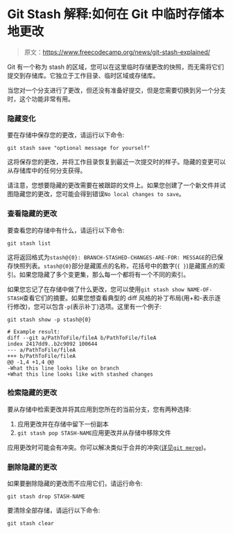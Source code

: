 # Git Stash 解释:如何在 Git 中临时存储本地更改

> 原文：<https://www.freecodecamp.org/news/git-stash-explained/>

Git 有一个称为 stash 的区域，您可以在这里临时存储更改的快照，而无需将它们提交到存储库。它独立于工作目录、临时区域或存储库。

当您对一个分支进行了更改，但还没有准备好提交，但是您需要切换到另一个分支时，这个功能非常有用。

### 隐藏变化

要在存储中保存您的更改，请运行以下命令:

```
git stash save "optional message for yourself"
```

这将保存您的更改，并将工作目录恢复到最近一次提交时的样子。隐藏的变更可以从存储库中的任何分支获得。

请注意，您想要隐藏的更改需要在被跟踪的文件上。如果您创建了一个新文件并试图隐藏您的更改，您可能会得到错误`No local changes to save`。

### 查看隐藏的更改

要查看您的存储中有什么，请运行以下命令:

```
git stash list
```

这将返回格式为`stash@{0}: BRANCH-STASHED-CHANGES-ARE-FOR: MESSAGE`的已保存快照列表。`stash@{0}`部分是藏匿点的名称，花括号中的数字(`{ }`)是藏匿点的索引。如果您隐藏了多个变更集，那么每一个都将有一个不同的索引。

如果您忘记了在存储中做了什么更改，您可以使用`git stash show NAME-OF-STASH`查看它们的摘要。如果您想查看典型的 diff 风格的补丁布局(用+和-表示逐行修改)，您可以包含`-p`(表示补丁)选项。这里有一个例子:

```
git stash show -p stash@{0}

# Example result:
diff --git a/PathToFile/fileA b/PathToFile/fileA
index 2417dd9..b2c9092 100644
--- a/PathToFile/fileA
+++ b/PathToFile/fileA
@@ -1,4 +1,4 @@
-What this line looks like on branch
+What this line looks like with stashed changes
```

### 检索隐藏的更改

要从存储中检索更改并将其应用到您所在的当前分支，您有两种选择:

1.  应用更改并在存储中留下一份副本
2.  `git stash pop STASH-NAME`应用更改并从存储中移除文件

应用更改时可能会有冲突。你可以解决类似于合并的冲突([详见`git merge`](https://www.freecodecamp.org/news/the-ultimate-guide-to-git-merge-and-git-rebase/))。

### 删除隐藏的更改

如果要删除隐藏的更改而不应用它们，请运行命令:

```
git stash drop STASH-NAME
```

要清除全部存储，请运行以下命令:

```
git stash clear
```